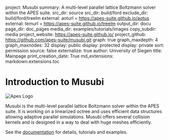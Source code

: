 project: Musubi
summary: A multi-level parallel lattice Boltzmann solver within the APES suite.
src_dir: source
src_dir: build/ford
exclude_dir: build/ford/treelm
external: aoturl = https://apes-suite.github.io/aotus
external: temurl = https://apes-suite.github.io/treelm
output_dir: docu
page_dir: doc_pages
media_dir: examples/tutorials/images
copy_subdir: media
project_website: https://apes-suite.github.io/
project_github: https://github.com/apes-suite/musubi.git
graph: true
graph_maxdepth: 4
graph_maxnodes: 32
display: public
display: protected
display: private
sort: permission
source: false
externalize: true
author: University of Siegen
title: Mainpage
print_creation_date: True
md_extensions: markdown.extensions.toc

Introduction to Musubi
======================

![Apes Logo](|page|/apes_sub_small.png)


Musubi is the multi-level parallel lattice Boltzmann solver within the APES
suite.
It is working on a linearized octree and uses efficient data structures
allowing adaptive parallel simulations.
Musubi offers several collision kernels and is designed in a way to deal with
huge meshes efficiently.

See the [documentation](|page|) for details, tutorials and examples.
